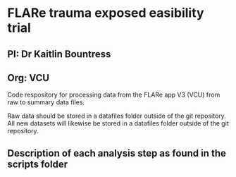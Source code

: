 # FLARe trauma exposed easibility trial
## PI: Dr Kaitlin Bountress
## Org: VCU


Code respository for processing data from the FLARe app V3 (VCU) from raw to summary data files.

Raw data should be stored in a datafiles folder outside of the git repository. All new datasets will likewise be stored in a datafiles folder outside of the git repository. 


## Description of each analysis step as found in the scripts folder 

